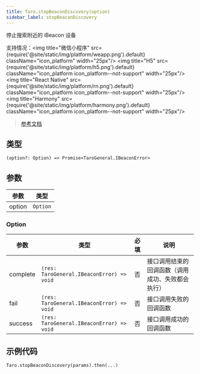 ```yaml
---
title: Taro.stopBeaconDiscovery(option)
sidebar_label: stopBeaconDiscovery
---
```


停止搜索附近的 iBeacon 设备

支持情况：<img title="微信小程序" src={require('@site/static/img/platform/weapp.png').default} className="icon_platform" width="25px"/> <img title="H5" src={require('@site/static/img/platform/h5.png').default} className="icon_platform icon_platform--not-support" width="25px"/> <img title="React Native" src={require('@site/static/img/platform/rn.png').default} className="icon_platform icon_platform--not-support" width="25px"/> <img title="Harmony" src={require('@site/static/img/platform/harmony.png').default} className="icon_platform icon_platform--not-support" width="25px"/>

> [参考文档](https://developers.weixin.qq.com/miniprogram/dev/api/device/ibeacon/wx.stopBeaconDiscovery.html)

## 类型

```tsx
(option?: Option) => Promise<TaroGeneral.IBeaconError>
```

## 参数

| 参数 | 类型 |
| --- | --- |
| option | `Option` |

### Option

| 参数 | 类型 | 必填 | 说明 |
| --- | --- | :---: | --- |
| complete | `(res: TaroGeneral.IBeaconError) => void` | 否 | 接口调用结束的回调函数（调用成功、失败都会执行） |
| fail | `(res: TaroGeneral.IBeaconError) => void` | 否 | 接口调用失败的回调函数 |
| success | `(res: TaroGeneral.IBeaconError) => void` | 否 | 接口调用成功的回调函数 |

## 示例代码

```tsx
Taro.stopBeaconDiscovery(params).then(...)
```
